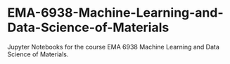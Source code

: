 # EMA-6938-Machine-Learning-and-Data-Science-of-Materials
Jupyter Notebooks for the course EMA 6938 Machine Learning and Data Science of Materials.
